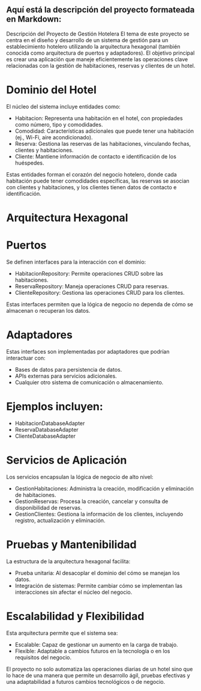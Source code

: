

## Aquí está la descripción del proyecto formateada en Markdown:

Descripción del Proyecto de Gestión Hotelera
El tema de este proyecto se centra en el diseño y desarrollo de un sistema de gestión para un establecimiento hotelero utilizando la arquitectura hexagonal (también conocida como arquitectura de puertos y adaptadores). El objetivo principal es crear una aplicación que maneje eficientemente las operaciones clave relacionadas con la gestión de habitaciones, reservas y clientes de un hotel.

# Dominio del Hotel
El núcleo del sistema incluye entidades como:

- Habitacion: Representa una habitación en el hotel, con propiedades como número, tipo y comodidades.
- Comodidad: Características adicionales que puede tener una habitación (ej., Wi-Fi, aire acondicionado).
- Reserva: Gestiona las reservas de las habitaciones, vinculando fechas, clientes y habitaciones.
- Cliente: Mantiene información de contacto e identificación de los huéspedes.

Estas entidades forman el corazón del negocio hotelero, donde cada habitación puede tener comodidades específicas, las reservas se asocian con clientes y habitaciones, y los clientes tienen datos de contacto e identificación.

# Arquitectura Hexagonal
# Puertos
Se definen interfaces para la interacción con el dominio:

- HabitacionRepository: Permite operaciones CRUD sobre las habitaciones.
- ReservaRepository: Maneja operaciones CRUD para reservas.
- ClienteRepository: Gestiona las operaciones CRUD para los clientes.

Estas interfaces permiten que la lógica de negocio no dependa de cómo se almacenan o recuperan los datos.

# Adaptadores
Estas interfaces son implementadas por adaptadores que podrían interactuar con:

- Bases de datos para persistencia de datos.
- APIs externas para servicios adicionales.
- Cualquier otro sistema de comunicación o almacenamiento.

# Ejemplos incluyen:

- HabitacionDatabaseAdapter
- ReservaDatabaseAdapter
- ClienteDatabaseAdapter

# Servicios de Aplicación
Los servicios encapsulan la lógica de negocio de alto nivel:

- GestionHabitaciones: Administra la creación, modificación y eliminación de habitaciones.
- GestionReservas: Procesa la creación, cancelar y consulta de disponibilidad de reservas.
- GestionClientes: Gestiona la información de los clientes, incluyendo registro, actualización y eliminación.

# Pruebas y Mantenibilidad
La estructura de la arquitectura hexagonal facilita:

- Prueba unitaria: Al desacoplar el dominio del cómo se manejan los datos.
- Integración de sistemas: Permite cambiar cómo se implementan las interacciones sin afectar el núcleo del negocio.

# Escalabilidad y Flexibilidad
Esta arquitectura permite que el sistema sea:

- Escalable: Capaz de gestionar un aumento en la carga de trabajo.
- Flexible: Adaptable a cambios futuros en la tecnología o en los requisitos del negocio.

El proyecto no solo automatiza las operaciones diarias de un hotel sino que lo hace de una manera que permite un desarrollo ágil, pruebas efectivas y una adaptabilidad a futuros cambios tecnológicos o de negocio.

